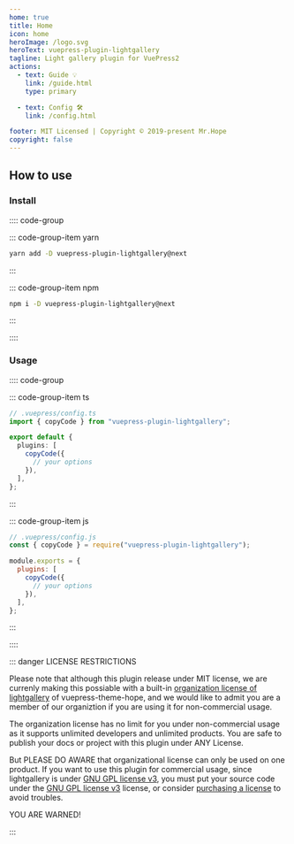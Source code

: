 ```yaml
---
home: true
title: Home
icon: home
heroImage: /logo.svg
heroText: vuepress-plugin-lightgallery
tagline: Light gallery plugin for VuePress2
actions:
  - text: Guide 💡
    link: /guide.html
    type: primary

  - text: Config 🛠
    link: /config.html

footer: MIT Licensed | Copyright © 2019-present Mr.Hope
copyright: false
---
```


## How to use

### Install

:::: code-group

::: code-group-item yarn

```bash
yarn add -D vuepress-plugin-lightgallery@next
```

:::

::: code-group-item npm

```bash
npm i -D vuepress-plugin-lightgallery@next
```

:::

::::

### Usage

:::: code-group

::: code-group-item ts

```ts
// .vuepress/config.ts
import { copyCode } from "vuepress-plugin-lightgallery";

export default {
  plugins: [
    copyCode({
      // your options
    }),
  ],
};
```

:::

::: code-group-item js

```js
// .vuepress/config.js
const { copyCode } = require("vuepress-plugin-lightgallery");

module.exports = {
  plugins: [
    copyCode({
      // your options
    }),
  ],
};
```

:::

::::

::: danger LICENSE RESTRICTIONS

Please note that although this plugin release under MIT license, we are currenly making this possiable with a built-in [organization license of lightgallery](https://www.lightgalleryjs.com/license/) of vuepress-theme-hope, and we would like to admit you are a member of our organiztion if you are using it for non-commercial usage.

The organization license has no limit for you under non-commercial usage as it supports unlimited developers and unlimited products. You are safe to publish your docs or project with this plugin under ANY License.

But PLEASE DO AWARE that organizational license can only be used on one product. If you want to use this plugin for commercial usage, since lightgallery is under [GNU GPL license v3](https://www.gnu.org/licenses/gpl-3.0.html), you must put your source code under the [GNU GPL license v3](https://www.gnu.org/licenses/gpl-3.0.html) license, or consider [purchasing a license](https://www.lightgalleryjs.com/license/) to avoid troubles.

YOU ARE WARNED!

:::
